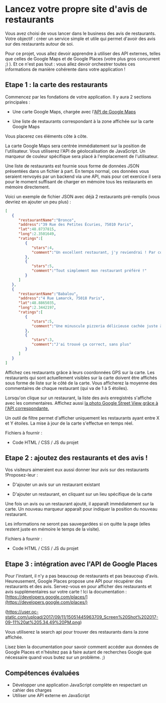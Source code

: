 # Lancez votre propre site d'avis de restaurants

Vous avez choisi de vous lancer dans le business des avis de restaurants. Votre objectif : créer un service simple et utile qui permet d'avoir des avis sur des restaurants autour de soi.

Pour ce projet, vous allez devoir apprendre à utiliser des API externes, telles que celles de Google Maps et de Google Places (votre plus gros concurrent ;) ). Et ce n'est pas tout : vous allez devoir orchestrer toutes ces informations de manière cohérente dans votre application !

## Etape 1 : la carte des restaurants

Commencez par les fondations de votre application. Il y aura 2 sections principales :

* Une carte Google Maps, chargée avec l'[API de Google Maps](https://developers.google.com/maps/?hl=fr)

* Une liste de restaurants correspondant à la zone affichée sur la carte Google Maps

Vous placerez ces éléments côte à côte.

La carte Google Maps sera centrée immédiatement sur la position de l'utilisateur. Vous utiliserez l'API de géolocalisation de JavaScript. Un marqueur de couleur spécifique sera placé à l'emplacement de l'utilisateur.

Une liste de restaurants est fournie sous forme de données JSON présentées dans un fichier à part. En temps normal, ces données vous seraient renvoyés par un backend via une API, mais pour cet exercice il sera pour le moment suffisant de charger en mémoire tous les restaurants en mémoire directement.

Voici un exemple de fichier JSON avec déjà 2 restaurants pré-remplis (vous devriez en ajouter un peu plus) :

```json
[
   {
      "restaurantName":"Bronco",
      "address":"39 Rue des Petites Écuries, 75010 Paris",
      "lat":48.8737815,
      "long":2.3501649,
      "ratings":[
         {
            "stars":4,
            "comment":"Un excellent restaurant, j'y reviendrai ! Par contre il vaut mieux aimer la viande."
         },
         {
            "stars":5,
            "comment":"Tout simplement mon restaurant préféré !"
         }
      ]
   },
   {
      "restaurantName":"Babalou",
      "address":"4 Rue Lamarck, 75018 Paris",
      "lat":48.8865035,
      "long":2.3442197,
      "ratings":[
         {
            "stars":5,
            "comment":"Une minuscule pizzeria délicieuse cachée juste à côté du Sacré choeur !"
         },
         {
            "stars":3,
            "comment":"J'ai trouvé ça correct, sans plus"
         }
      ]
   }
]
```

Affichez ces restaurants grâce à leurs coordonnées GPS sur la carte. Les restaurants qui sont actuellement visibles sur la carte doivent être affichés sous forme de liste sur le côté de la carte. Vous afficherez la moyenne des commentaires de chaque restaurant (qui va de 1 à 5 étoiles).

Lorsqu'on clique sur un restaurant, la liste des avis enregistrés s'affiche avec les commentaires. Affichez aussi [la photo Google Street View grâce à l'API correspondante.](https://developers.google.com/maps/documentation/streetview/?hl=fr)

Un outil de filtre permet d'afficher uniquement les restaurants ayant entre X et Y étoiles. La mise à jour de la carte s'effectue en temps réel.

Fichiers à fournir :

* Code HTML / CSS / JS du projet

## Etape 2 : ajoutez des restaurants et des avis !

Vos visiteurs aimeraient eux aussi donner leur avis sur des restaurants !Proposez-leur :

* D'ajouter un avis sur un restaurant existant

* D'ajouter un restaurant, en cliquant sur un lieu spécifique de la carte

Une fois un avis ou un restaurant ajouté, il apparaît immédiatement sur la carte. Un nouveau marqueur apparaît pour indiquer la position du nouveau restaurant.

Les informations ne seront pas sauvegardées si on quitte la page (elles restent juste en mémoire le temps de la visite).

Fichiers à fournir :

* Code HTML / CSS / JS du projet

## Etape 3 : intégration avec l'API de Google Places

Pour l'instant, il n'y a pas beaucoup de restaurants et pas beaucoup d'avis. Heureusement, Google Places propose une API pour récupérer des restaurants et des avis. Servez-vous en pour afficher des restaurants et avis supplémentaires sur votre carte ! Ici la documentation : [https://developers.google.com/places/](https://developers.google.com/places/)

(https://user.oc-static.com/upload/2017/09/11/15051445963709_Screen%20Shot%202017-09-11%20at%205.34.49%20PM.png)

Vous utiliserez la search api pour trouver des restaurants dans la zone affichée.

Lisez bien la documentation pour savoir comment accéder aux données de Google Places et n'hésitez pas à faire autant de recherches Google que nécessaire quand vous butez sur un problème. ;)

## Compétences évaluées

* Développer une application JavaScript complète en respectant un cahier des charges
* Utiliser une API externe en JavaScript
